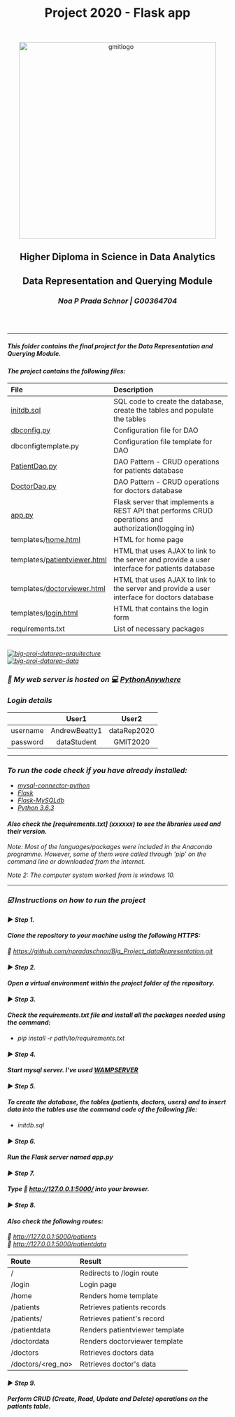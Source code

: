 <h1 align="center"> Project 2020 - Flask app </h1><br>

<p align="center"><img src="https://image.ibb.co/g96qDc/gmitlogo.jpg" alt="gmitlogo" border="0" width=450 align="center"></p>
<h2 align="center"> Higher Diploma in Science in Data Analytics</h2>
<h2 align="center">Data Representation and Querying Module</h2></p>

<h3 align="center"><i>Noa P Prada Schnor | G00364704<i> </h3><br><br>

---------------------------------------------------------------------------------------------------------------------------------------------------------------


##### This folder contains the final project for the Data Representation and Querying Module.

#### The project contains the following files:

|    File                       |      Description                                                                                       | 
|:------------------------------|:-------------------------------------------------------------------------------------------------------|
| [initdb.sql](https://github.com/npradaschnor/Big_Project_dataRepresentation/blob/master/initdb.sql)                    |   SQL code to create the database, create the tables and populate the tables                             |
| [dbconfig.py](https://github.com/npradaschnor/Big_Project_dataRepresentation/blob/master/dbconfig.py)                   |   Configuration file for DAO                                                                           |
| dbconfigtemplate.py           |   Configuration file template for DAO                                                                  |
| [PatientDao.py](https://github.com/npradaschnor/Big_Project_dataRepresentation/blob/master/PatientDao.py)                 |   DAO Pattern - CRUD operations for patients database                                                                       |
| [DoctorDao.py](https://github.com/npradaschnor/Big_Project_dataRepresentation/blob/master/DoctorDao.py)                 |   DAO Pattern - CRUD operations for doctors database                                                                       |
| [app.py](https://github.com/npradaschnor/Big_Project_dataRepresentation/blob/master/app.py)                        |   Flask server that implements a REST API that performs CRUD operations and authorization(logging in)  |
| templates/[home.html](https://github.com/npradaschnor/Big_Project_dataRepresentation/blob/master/templates/home.html)           |   HTML for home page                                                                                   |
| templates/[patientviewer.html](https://github.com/npradaschnor/Big_Project_dataRepresentation/blob/master/templates/patientviewer.html)  |   HTML that uses AJAX to link to the server and provide a user interface for patients database                              |
| templates/[doctorviewer.html](https://github.com/npradaschnor/Big_Project_dataRepresentation/blob/master/templates/doctorviewer.html)           |   HTML that uses AJAX to link to the server and provide a user interface for doctors database                                                                                   |
| templates/[login.html](https://github.com/npradaschnor/Big_Project_dataRepresentation/blob/master/templates/login.html)  |   HTML that contains the login form  |
| requirements.txt              |   List of necessary packages                                                                           |

<br/>
<a href="https://ibb.co/ds9M766"><img src="https://i.ibb.co/wZHgYCC/big-proj-datarep-arquitecture.png" alt="big-proj-datarep-arquitecture" border="0"></a><br/>
<a href="https://ibb.co/3Y44PZP"><img src="https://i.ibb.co/cXkksns/big-proj-datarep-data.png" alt="big-proj-datarep-data" border="0"></a><br/>


### :mega:  My web server is hosted on :computer: [PythonAnywhere](http://npradaschnor.pythonanywhere.com/)

### Login details

| |User1|User2|
|:----:|:----:|:----:|
|username| AndrewBeatty1 | dataRep2020  |
|password| dataStudent   | GMIT2020  |



--------------------------------------------------------------------------------------------------------------------------------------------------------------

### To run the code check if you have already installed:
- [mysql-connector-python](https://pypi.org/project/mysql-connector-python/)
- [Flask](https://flask.palletsprojects.com/en/master/installation/)
- [Flask-MySQLdb](https://flask-mysqldb.readthedocs.io/en/latest/)
- [Python 3.6.3](https://www.python.org/downloads/release/python-363/)

#### Also check the [requirements.txt] (xxxxxx) to see the libraries used and their version.

*Note*: Most of the languages/packages were included in the Anaconda programme. However, some of them were called through 'pip' on the command line or downloaded from the internet.

*Note 2*: The computer system worked from is windows 10.

---------------------------------------------------------------------------------------------------------------------------------------------------------------

### :ballot_box_with_check: **Instructions on how to run the project**

#### :arrow_forward: **Step 1.** 
#### Clone the repository to your machine using the following HTTPS:
:link: <https://github.com/npradaschnor/Big_Project_dataRepresentation.git>

#### :arrow_forward: **Step 2.**
#### Open a virtual environment within the project folder of the repository.

#### :arrow_forward: **Step 3.**
#### Check the requirements.txt file and install all the packages needed using the command:
- pip install -r path/to/requirements.txt

#### :arrow_forward: **Step 4.** 
#### Start mysql server. I've used [WAMPSERVER](https://www.wampserver.com/en/)

#### :arrow_forward: **Step 5.** 
#### To create the database, the tables (patients, doctors, users) and to insert data into the tables use the command code of the following file:
- initdb.sql

#### :arrow_forward: **Step 6.** 
#### Run the Flask server named app.py

#### :arrow_forward: **Step 7.** 
#### Type :link: <http://127.0.0.1:5000/> into your browser.

#### :arrow_forward: **Step 8.** 
#### Also check the following routes:
:link: <http://127.0.0.1:5000/patients> <br/>
:link: <http://127.0.0.1:5000/patientdata>

| Route                 | Result                        |
:-----------------------|:------------------------------|
|/                      |Redirects to /login route      |
|/login                 |Login page                     |
|/home                  |Renders home template          |
|/patients              |Retrieves patients records     |
|/patients/<id>         |Retrieves patient's record     |
|/patientdata           |Renders patientviewer template |
|/doctordata            |Renders doctorviewer template  |
|/doctors               |Retrieves doctors data         |
|/doctors/<reg_no>      |Retrieves doctor's data        |


#### :arrow_forward: **Step 9.**
#### Perform CRUD (Create, Read, Update and Delete) operations on the patients table.
